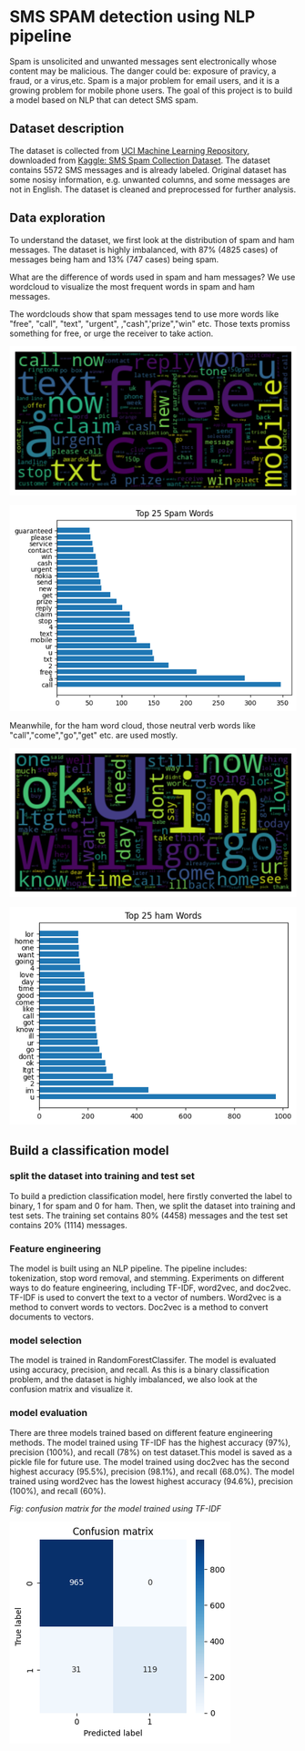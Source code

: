# SMS SPAM detection using NLP pipeline

Spam is unsolicited and unwanted messages sent electronically whose content may be malicious. The danger could be: exposure of pravicy, a fraud, or a virus,etc. Spam is a major problem for email users, and it is a growing problem for mobile phone users. The goal of this project is to build a model based on NLP that can detect SMS spam. 


## Dataset description

The dataset is collected from [UCI Machine Learning Repository](https://archive.ics.uci.edu/ml/datasets/sms+spam+collection), downloaded from [Kaggle: SMS Spam Collection Dataset](https://www.kaggle.com/datasets/uciml/sms-spam-collection-dataset). The dataset contains 5572 SMS messages and is already labeled. Original dataset has some nosisy information, e.g. unwanted columns, and some messages are not in English. The dataset is cleaned and preprocessed for further analysis.

## Data exploration
To understand the dataset, we first look at the distribution of spam and ham messages. The dataset is highly imbalanced, with 87% (4825 cases)
of messages being ham and 13% (747 cases) being spam. 

What are the difference of words used in spam and ham messages? We use wordcloud to visualize the most frequent words in spam and ham messages. 

The wordclouds show that spam messages tend to use more words like "free", "call", "text", "urgent", ,"cash",'prize","win" etc. Those texts promiss something for free, or urge the receiver to take action.

![img](img/spam_wordcloud.png)

![img](img/spam_topwords.png)

Meanwhile, for the ham word cloud, those neutral verb words like "call","come","go","get" etc. are used mostly. 

![img](img/ham_wordcloud.png)

![img](img/ham_topwords.png)

## Build a classification model 

### split the dataset into training and test set

 To build a prediction classification model, here firstly converted the label to binary, 1 for spam and 0 for ham. Then, we split the dataset into training and test sets. The training set contains 80% (4458) messages and  the test set contains 20% (1114) messages. 

### Feature engineering

The model is built using an NLP pipeline. The pipeline includes: tokenization, stop word removal, and stemming. Experiments on different ways to do feature engineering, including TF-IDF, word2vec, and doc2vec. TF-IDF is used to convert the text to a vector of numbers. Word2vec is a method to convert words to vectors. Doc2vec is a method to convert documents to vectors.

### model selection
The model is trained in RandomForestClassifer. The model is evaluated using accuracy, precision, and recall. As this is a binary classification problem, and the dataset is highly imbalanced, we also look at the confusion matrix and visualize it.

### model evaluation
There are three models trained based on different feature engineering methods. The model trained using TF-IDF has the highest accuracy (97%), precision (100%), and recall (78%) on test dataset.This model is saved as a pickle file for future use. The model trained using doc2vec has the second highest accuracy (95.5%), precision (98.1%), and recall (68.0%). The model trained using word2vec has the lowest highest accuracy (94.6%), precision (100%), and recall (60%). 

_Fig: confusion matrix for the model trained using TF-IDF_

![img](img/RF_confusionmatrix.png)
